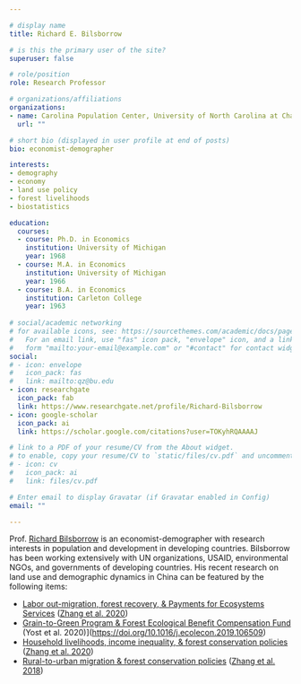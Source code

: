 ```yaml
---

# display name
title: Richard E. Bilsborrow

# is this the primary user of the site?
superuser: false

# role/position
role: Research Professor 

# organizations/affiliations
organizations:
- name: Carolina Population Center, University of North Carolina at Chapel Hill
  url: ""

# short bio (displayed in user profile at end of posts)
bio: economist-demographer

interests:
- demography
- economy
- land use policy
- forest livelihoods
- biostatistics

education:
  courses:
  - course: Ph.D. in Economics
    institution: University of Michigan
    year: 1968
  - course: M.A. in Economics
    institution: University of Michigan
    year: 1966
  - course: B.A. in Economics
    institution: Carleton College
    year: 1963
    
# social/academic networking
# for available icons, see: https://sourcethemes.com/academic/docs/page-builder/#icons
#   For an email link, use "fas" icon pack, "envelope" icon, and a link in the
#   form "mailto:your-email@example.com" or "#contact" for contact widget.
social:
# - icon: envelope
#   icon_pack: fas
#   link: mailto:qz@bu.edu
- icon: researchgate
  icon_pack: fab
  link: https://www.researchgate.net/profile/Richard-Bilsborrow
- icon: google-scholar
  icon_pack: ai
  link: https://scholar.google.com/citations?user=TOKyhRQAAAAJ

# link to a PDF of your resume/CV from the About widget.
# to enable, copy your resume/CV to `static/files/cv.pdf` and uncomment the lines below.
# - icon: cv
#   icon_pack: ai
#   link: files/cv.pdf

# Enter email to display Gravatar (if Gravatar enabled in Config)
email: ""

---
```


Prof. [Richard Bilsborrow](https://www.cpc.unc.edu/people/fellows/richard-e-bilsborrow/) is an economist-demographer
with research interests in population and development in developing countries.
Bilsborrow has been working extensively with UN organizations, USAID, environmental NGOs, and governments of developing countries.
His recent research on land use and demographic dynamics in China can be featured by the following items:
  - [Labor out-migration, forest recovery, & Payments for Ecosystems Services](https://doi.org/10.1016/j.ecoser.2020.101167)
    ([Zhang et al. 2020](https://www.qzgeog.com/publication/p2020-zhangqi-divergent/))
  - [Grain-to-Green Program & Forest Ecological Benefit Compensation Fund](https://doi.org/10.1016/j.ecolecon.2019.106509)
    (Yost et al. 2020)](https://doi.org/10.1016/j.ecolecon.2019.106509)
  - [Household livelihoods, income inequality, & forest conservation policies](https://doi.org/10.1016/j.ecolecon.2019.02.019)
    ([Zhang et al. 2020](https://www.qzgeog.com/publication/p2019-zhangqi-income/))
  - [Rural-to-urban migration & forest conservation policies](https://doi.org/10.1007/s11111-018-0307-5)
    ([Zhang et al. 2018](https://www.qzgeog.com/publication/p2018-zhangqi-migration/))


